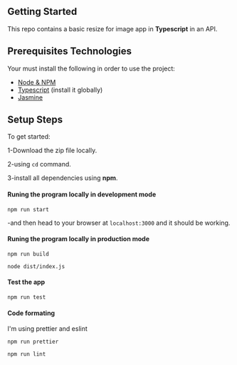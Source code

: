 ## Getting Started

This repo contains a basic resize for image app in **Typescript** in an API.


## Prerequisites Technologies

Your must install the following in order to use the project:
- [Node & NPM](https://nodejs.org/en/download/)
- [Typescript](https://www.npmjs.com/package/typescript) (install it globally)
- [Jasmine](https://www.npmjs.com/package/jasmine)

## Setup Steps
To get started:

1-Download the zip file locally.

2-using `cd` command.

3-install all dependencies using **npm**.

#### Runing the program locally in development mode

  `npm run start`

-and then head to your browser at `localhost:3000` and it should be working.

#### Runing the program locally in production mode

  `npm run build`
  
  `node dist/index.js`

#### Test the app

    npm run test
 
#### Code formating 

I'm using prettier and eslint

    npm run prettier

    npm run lint
